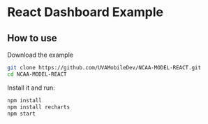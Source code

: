 # React Dashboard Example

## How to use

Download the example

```sh
git clone https://github.com/UVAMobileDev/NCAA-MODEL-REACT.git
cd NCAA-MODEL-REACT
```

Install it and run:

```sh
npm install
npm install recharts
npm start
```